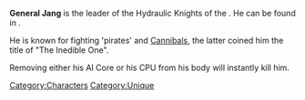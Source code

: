 **General Jang** is the leader of the Hydraulic Knights of the [](Second_Empire.md). He can be found in [](Ashland_Dome_III.md).

He is known for fighting 'pirates' and
[Cannibals](02%20-%20Projects%20&%20Wikis/Kenshi/Kenshi%20Wiki/Kenshi%20Wiki%20Template/Cannibals.md "wikilink"), the latter coined him the title of
"The Inedible One".

Removing either his AI Core or his CPU from his body will instantly kill
him.

[Category:Characters](Category:Characters "wikilink")
[Category:Unique](Category:Unique "wikilink")